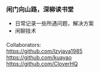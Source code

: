 ### 闲门向山路，深柳读书堂
* 日常记录一些所遇问题，解决方案
* 闲聊技术
####
Collaborators:
<br/>
https://github.com/lzyjava1985
<br/>
https://github.com/kuayao
<br/>
https://github.com/CloverHQ


